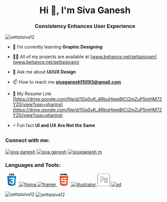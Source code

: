 <h1 align="center">Hi 👋, I'm Siva Ganesh</h1>
<h3 align="center">Consistency Enhances User Experience</h3>

<p align="left"> <img src="https://komarev.com/ghpvc/?username=settaisiva12&label=Profile%20views&color=0e75b6&style=flat" alt="settaisiva12" /> </p>

- 🌱 I’m currently learning **Graphic Designing**

- 👨‍💻 All of my projects are available at [www.behance.net/settaisivam](www.behance.net/settaisivam)

- 💬 Ask me about **UI/UX Design**

- 📫 How to reach me **sivaganesh15093@gmail.com**

- 📄 My Resume Link [https://drive.google.com/file/d/1GqSvK_4RbuHjewBtCjZmZuP5mHM72YZ0/view?usp=sharing](https://drive.google.com/file/d/1GqSvK_4RbuHjewBtCjZmZuP5mHM72YZ0/view?usp=sharing)

- ⚡ Fun fact **UI and UX Are Not the Same**

<h3 align="left">Connect with me:</h3>
<p align="left">
<a href="https://linkedin.com/in/siva ganesh" target="blank"><img align="center" src="https://raw.githubusercontent.com/rahuldkjain/github-profile-readme-generator/master/src/images/icons/Social/linked-in-alt.svg" alt="siva ganesh" height="30" width="40" /></a>
<a href="https://dribbble.com/siva ganesh" target="blank"><img align="center" src="https://raw.githubusercontent.com/rahuldkjain/github-profile-readme-generator/master/src/images/icons/Social/dribbble.svg" alt="siva ganesh" height="30" width="40" /></a>
<a href="https://www.behance.net/sivaganesh m" target="blank"><img align="center" src="https://raw.githubusercontent.com/rahuldkjain/github-profile-readme-generator/master/src/images/icons/Social/behance.svg" alt="sivaganesh m" height="30" width="40" /></a>
</p>

<h3 align="left">Languages and Tools:</h3>
<p align="left"> <a href="https://www.w3schools.com/css/" target="_blank" rel="noreferrer"> <img src="https://raw.githubusercontent.com/devicons/devicon/master/icons/css3/css3-original-wordmark.svg" alt="css3" width="40" height="40"/> </a> <a href="https://www.figma.com/" target="_blank" rel="noreferrer"> <img src="https://www.vectorlogo.zone/logos/figma/figma-icon.svg" alt="figma" width="40" height="40"/> </a> <a href="https://www.framer.com/" target="_blank" rel="noreferrer"> <img src="https://www.vectorlogo.zone/logos/framer/framer-icon.svg" alt="framer" width="40" height="40"/> </a> <a href="https://www.w3.org/html/" target="_blank" rel="noreferrer"> <img src="https://raw.githubusercontent.com/devicons/devicon/master/icons/html5/html5-original-wordmark.svg" alt="html5" width="40" height="40"/> </a> <a href="https://www.adobe.com/in/products/illustrator.html" target="_blank" rel="noreferrer"> <img src="https://www.vectorlogo.zone/logos/adobe_illustrator/adobe_illustrator-icon.svg" alt="illustrator" width="40" height="40"/> </a> <a href="https://www.photoshop.com/en" target="_blank" rel="noreferrer"> <img src="https://raw.githubusercontent.com/devicons/devicon/master/icons/photoshop/photoshop-line.svg" alt="photoshop" width="40" height="40"/> </a> <a href="https://www.adobe.com/products/xd.html" target="_blank" rel="noreferrer"> <img src="https://cdn.worldvectorlogo.com/logos/adobe-xd.svg" alt="xd" width="40" height="40"/> </a> </p>

<p><img align="left" src="https://github-readme-stats.vercel.app/api/top-langs?username=settaisiva12&show_icons=true&locale=en&layout=compact" alt="settaisiva12" /></p>

<p>&nbsp;<img align="center" src="https://github-readme-stats.vercel.app/api?username=settaisiva12&show_icons=true&locale=en" alt="settaisiva12" /></p>
